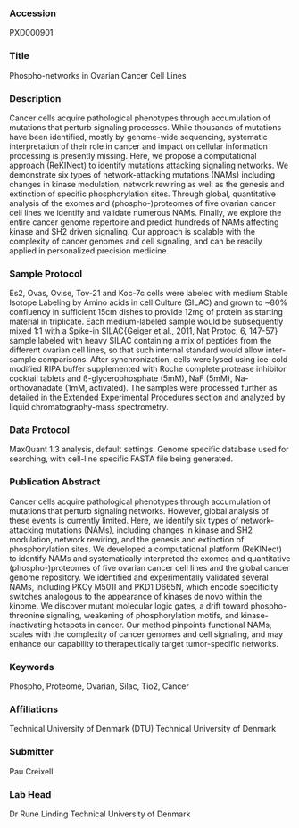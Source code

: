 ### Accession
PXD000901

### Title
Phospho-networks in Ovarian Cancer Cell Lines

### Description
Cancer cells acquire pathological phenotypes through accumulation of mutations that perturb signaling processes. While thousands of mutations have been identified, mostly by genome-wide sequencing, systematic interpretation of their role in cancer and impact on cellular information processing is presently missing. Here, we propose a computational approach (ReKINect) to identify mutations attacking signaling networks. We demonstrate six types of network-attacking mutations (NAMs) including changes in kinase modulation, network rewiring as well as the genesis and extinction of specific phosphorylation sites. Through global, quantitative analysis of the exomes and (phospho-)proteomes of five ovarian cancer cell lines we identify and validate numerous NAMs. Finally, we explore the entire cancer genome repertoire and predict hundreds of NAMs affecting kinase and SH2 driven signaling. Our approach is scalable with the complexity of cancer genomes and cell signaling, and can be readily applied in personalized precision medicine.

### Sample Protocol
Es2, Ovas, Ovise, Tov-21 and Koc-7c cells were labeled with medium Stable Isotope Labeling by Amino acids in cell Culture (SILAC) and grown to ~80% confluency in sufficient 15cm dishes to provide 12mg of protein as starting material in triplicate. Each medium-labeled sample would be subsequently mixed 1:1 with a Spike-in SILAC{Geiger et al., 2011, Nat Protoc, 6, 147-57} sample labeled with heavy SILAC containing a mix of peptides from the different ovarian cell lines, so that such internal standard would allow inter-sample comparisons. After synchronization, cells were lysed using ice-cold modified RIPA buffer supplemented with Roche complete protease inhibitor cocktail tablets and ß-glycerophosphate (5mM), NaF (5mM), Na-orthovanadate (1mM, activated). The samples were processed further as detailed in the Extended Experimental Procedures section and analyzed by liquid chromatography-mass spectrometry.

### Data Protocol
MaxQuant 1.3 analysis, default settings. Genome specific database used for searching, with cell-line specific FASTA file being generated.

### Publication Abstract
Cancer cells acquire pathological phenotypes through accumulation of mutations that perturb signaling networks. However, global analysis of these events is currently limited. Here, we identify six types of network-attacking mutations (NAMs), including changes in kinase and SH2 modulation, network rewiring, and the genesis and extinction of phosphorylation sites. We developed a computational platform (ReKINect) to identify NAMs and systematically interpreted the exomes and quantitative (phospho-)proteomes of five ovarian cancer cell lines and the global cancer genome repository. We identified and experimentally validated several NAMs, including PKC&#x3b3; M501I and PKD1 D665N, which encode specificity switches analogous to the appearance of kinases de novo within the kinome. We discover mutant molecular logic gates, a drift toward phospho-threonine signaling, weakening of phosphorylation motifs, and kinase-inactivating hotspots in cancer. Our method pinpoints functional NAMs, scales with the complexity of cancer genomes and cell signaling, and may enhance our capability to therapeutically target tumor-specific networks.

### Keywords
Phospho, Proteome, Ovarian, Silac, Tio2, Cancer

### Affiliations
Technical University of Denmark (DTU)
Technical University of Denmark

### Submitter
Pau Creixell

### Lab Head
Dr Rune Linding
Technical University of Denmark


